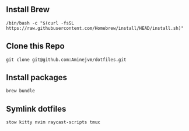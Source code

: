 ## Install Brew

```
/bin/bash -c "$(curl -fsSL https://raw.githubusercontent.com/Homebrew/install/HEAD/install.sh)"
```

## Clone this Repo

```
git clone git@github.com:Aminejvm/dotfiles.git
```

## Install packages

```
brew bundle
```

## Symlink dotfiles

```
stow kitty nvim raycast-scripts tmux
```
